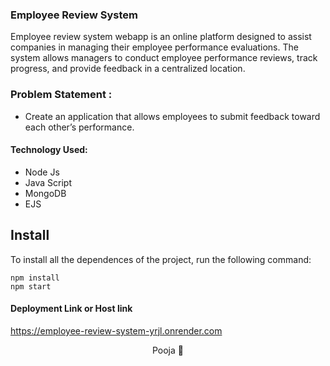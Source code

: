 ### Employee Review System
Employee review system webapp is an online platform designed to assist companies in managing their employee performance evaluations. The system allows managers to conduct employee performance reviews, track progress, and provide feedback in a centralized location.

### Problem Statement : 
 - Create an application that allows employees to submit feedback toward each other’s performance.
 
#### Technology Used:
 - Node Js
 - Java Script
 - MongoDB
 - EJS
 

 ## Install

To install all the dependences of the project, run the following command:

    npm install
    npm start


#### Deployment Link or Host link

  https://employee-review-system-yrjl.onrender.com



<p align="center">
  Pooja 💙
</p>

